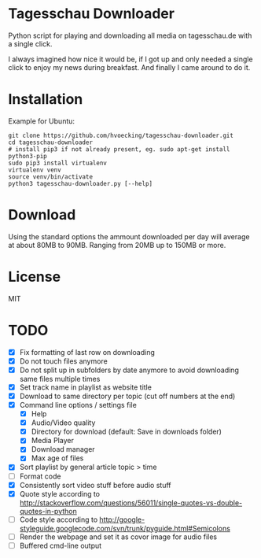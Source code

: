 Tagesschau Downloader
=============

Python script for playing and downloading all media on tagesschau.de with a single click.


I always imagined how nice it would be, if I got up and only needed a single click to enjoy my news during breakfast. And finally I came around to do it.

Installation
============

Example for Ubuntu:
```
git clone https://github.com/hvoecking/tagesschau-downloader.git
cd tagesschau-downloader
# install pip3 if not already present, eg. sudo apt-get install python3-pip
sudo pip3 install virtualenv
virtualenv venv
source venv/bin/activate
python3 tagesschau-downloader.py [--help]
```

Download
========

Using the standard options the ammount downloaded per day will average at about 80MB to 90MB.
Ranging from 20MB up to 150MB or more.

License
=======

MIT

TODO
====
- [x] Fix formatting of last row on downloading
- [x] Do not touch files anymore
- [x] Do not split up in subfolders by date anymore to avoid downloading same files multiple times
- [x] Set track name in playlist as website title
- [x] Download to same directory per topic (cut off numbers at the end)
- [x] Command line options / settings file
  - [x] Help
  - [x] Audio/Video quality
  - [x] Directory for download (default: Save in downloads folder)
  - [x] Media Player
  - [x] Download manager
  - [x] Max age of files
- [x] Sort playlist by general article topic > time
- [ ] Format code
- [x] Consistently sort video stuff before audio stuff
- [x] Quote style according to http://stackoverflow.com/questions/56011/single-quotes-vs-double-quotes-in-python
- [ ] Code style according to http://google-styleguide.googlecode.com/svn/trunk/pyguide.html#Semicolons
- [ ] Render the webpage and set it as covor image for audio files
- [ ] Buffered cmd-line output
